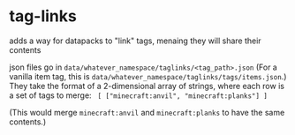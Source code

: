 # tag-links
adds a way for datapacks to "link" tags, menaing they will share their contents

json files go in `data/whatever_namespace/taglinks/<tag_path>.json` (For a vanilla item tag, this is `data/whatever_namespace/taglinks/tags/items.json`.) They take the format of a 2-dimensional array of strings, where each row is a set of tags to merge: ```
[
  ["minecraft:anvil", "minecraft:planks"]
]```

(This would merge `minecraft:anvil` and `minecraft:planks` to have the same contents.)
